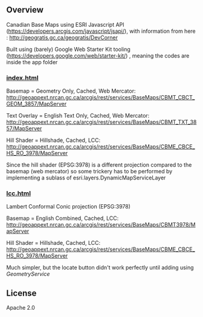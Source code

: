 ## Overview

Canadian Base Maps using ESRI Javascript API (https://developers.arcgis.com/javascript/jsapi/), with information from here : http://geogratis.gc.ca/geogratis/DevCorner

Built using (barely) Google Web Starter Kit tooling (https://developers.google.com/web/starter-kit/) , meaning the codes are inside the app folder

### <a href='http://ericpanorel.github.io/canadian-maps-esri/index.html' target='_blank'>index.html</a>


Basemap = Geometry Only, Cached, Web Mercator: http://geoappext.nrcan.gc.ca/arcgis/rest/services/BaseMaps/CBMT_CBCT_GEOM_3857/MapServer

Text Overlay = English Text Only, Cached, Web Mercator: http://geoappext.nrcan.gc.ca/arcgis/rest/services/BaseMaps/CBMT_TXT_3857/MapServer

Hill Shader = Hillshade, Cached, LCC: http://geoappext.nrcan.gc.ca/arcgis/rest/services/BaseMaps/CBME_CBCE_HS_RO_3978/MapServer

Since the hill shader (EPSG:3978) is a different projection compared to the basemap (web mercator) so some trickery has to be performed by
implementing a sublass of esri.layers.DynamicMapServiceLayer

### <a href='http://ericpanorel.github.io/canadian-maps-esri/lcc.html' target='_blank'>lcc.html</a>
Lambert Conformal Conic projection (EPSG:3978) 

Basemap = English Combined, Cached, LCC: http://geoappext.nrcan.gc.ca/arcgis/rest/services/BaseMaps/CBMT3978/MapServer

Hill Shader = Hillshade, Cached, LCC: http://geoappext.nrcan.gc.ca/arcgis/rest/services/BaseMaps/CBME_CBCE_HS_RO_3978/MapServer

Much simpler, but the locate button didn't work perfectly until adding using <i>GeometryService</i>

## License

Apache 2.0  
